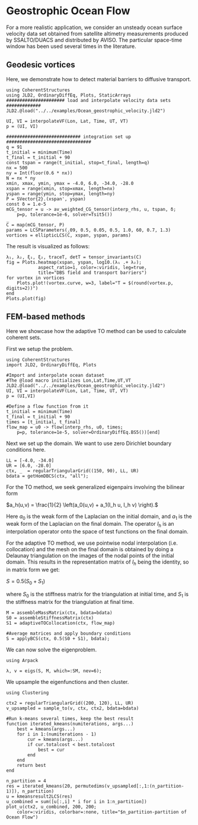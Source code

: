 # Geostrophic Ocean Flow
For a more realistic application, we consider an unsteady ocean surface velocity
data set obtained from satellite altimetry measurements produced by SSALTO/DUACS
and distributed by AVISO. The particular space-time window has been used several
times in the literature.

## Geodesic vortices

Here, we demonstrate how to detect material barriers to diffusive transport.
```@example 1
using CoherentStructures
using JLD2, OrdinaryDiffEq, Plots, StaticArrays
###################### load and interpolate velocity data sets #############
JLD2.@load("../../examples/Ocean_geostrophic_velocity.jld2")

UI, VI = interpolateVF(Lon, Lat, Time, UT, VT)
p = (UI, VI)

############################ integration set up ################################
q = 91
t_initial = minimum(Time)
t_final = t_initial + 90
const tspan = range(t_initial, stop=t_final, length=q)
nx = 500
ny = Int(floor(0.6 * nx))
N = nx * ny
xmin, xmax, ymin, ymax = -4.0, 6.0, -34.0, -28.0
xspan = range(xmin, stop=xmax, length=nx)
yspan = range(ymin, stop=ymax, length=ny)
P = SVector{2}.(xspan', yspan)
const δ = 1.e-5
mCG_tensor = u -> av_weighted_CG_tensor(interp_rhs, u, tspan, δ;
    p=p, tolerance=1e-6, solver=Tsit5())

C̅ = map(mCG_tensor, P)
params = LCSParameters(.09, 0.5, 0.05, 0.5, 1.0, 60, 0.7, 1.3)
vortices = ellipticLCS(C̅, xspan, yspan, params)
```
The result is visualized as follows:
```@example 1
λ₁, λ₂, ξ₁, ξ₂, traceT, detT = tensor_invariants(C̅)
fig = Plots.heatmap(xspan, yspan, log10.(λ₁ .+ λ₂);
            aspect_ratio=1, color=:viridis, leg=true,
            title="DBS field and transport barriers")
for vortex in vortices
    Plots.plot!(vortex.curve, w=3, label="T = $(round(vortex.p, digits=2))")
end
Plots.plot(fig)
```

## FEM-based methods

Here we showcase how the adaptive TO method can be used to calculate coherent sets.

First we setup the problem.
```@example 5
using CoherentStructures
import JLD2, OrdinaryDiffEq, Plots

#Import and interpolate ocean dataset
#The @load macro initializes Lon,Lat,Time,UT,VT
JLD2.@load("../../examples/Ocean_geostrophic_velocity.jld2")
UI, VI = interpolateVF(Lon, Lat, Time, UT, VT)
p = (UI,VI)

#Define a flow function from it
t_initial = minimum(Time)
t_final = t_initial + 90
times = [t_initial, t_final]
flow_map = u0 -> flow(interp_rhs, u0, times;
    p=p, tolerance=1e-5, solver=OrdinaryDiffEq.BS5())[end]
```

Next we set up the domain. We want to use zero Dirichlet boundary conditions here.
```@example 5
LL = [-4.0, -34.0]
UR = [6.0, -28.0]
ctx, _  = regularTriangularGrid((150, 90), LL, UR)
bdata = getHomDBCS(ctx, "all");
```

For the TO method, we seek generalized eigenpairs involving the bilinear form

$a_h(u,v) = \frac{1}{2} \left(a_0(u,v) + a_1(I_h u, I_h v) \right).$

Here $a_0$ is the weak form of the Laplacian on the initial domain, and $a_1$ is the weak form of the Laplacian on the final domain.
The operator $I_h$ is an interpolation operator onto the space of test functions on the final domain.

For the adaptive TO method, we use pointwise nodal interpolation (i.e. collocation) and the mesh on the final domain is obtained by doing
a Delaunay triangulation on the images of the nodal points of the initial domain.
This results in the representation matrix of $I_h$ being the identity, so in matrix form we get:

$S = 0.5(S_0 + S_1)$

where $S_0$ is the stiffness matrix for the triangulation at initial time, and $S_1$ is the stiffness matrix for the triangulation at final time.
```@example 5
M = assembleMassMatrix(ctx, bdata=bdata)
S0 = assembleStiffnessMatrix(ctx)
S1 = adaptiveTOCollocation(ctx, flow_map)

#Average matrices and apply boundary conditions
S = applyBCS(ctx, 0.5(S0 + S1), bdata);
```

We can now solve the eigenproblem.
```@example 5
using Arpack

λ, v = eigs(S, M, which=:SM, nev=6);
```
We upsample the eigenfunctions and then cluster.
```@example 5
using Clustering

ctx2 = regularTriangularGrid((200, 120), LL, UR)
v_upsampled = sample_to(v, ctx, ctx2, bdata=bdata)

#Run k-means several times, keep the best result
function iterated_kmeans(numiterations, args...)
    best = kmeans(args...)
    for i in 1:(numiterations - 1)
        cur = kmeans(args...)
        if cur.totalcost < best.totalcost
            best = cur
        end
    end
    return best
end

n_partition = 4
res = iterated_kmeans(20, permutedims(v_upsampled[:,1:(n_partition-1)]), n_partition)
u = kmeansresult2LCS(res)
u_combined = sum([u[:,i] * i for i in 1:n_partition])
plot_u(ctx2, u_combined, 200, 200;
    color=:viridis, colorbar=:none, title="$n_partition-partition of Ocean Flow")
```
